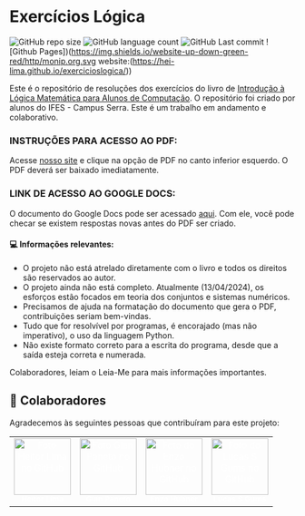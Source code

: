 ﻿# Exercícios Lógica
![GitHub repo size](https://img.shields.io/github/repo-size/Hei-Lima/exercicioslogica?style=for-the-badge)
![GitHub language count](https://img.shields.io/github/languages/count/Hei-Lima/exercicioslogica?style=for-the-badge)
![GitHub Last commit](https://img.shields.io/github/last-commit/Hei-Lima/exercicioslogica?style=for-the-badge)
![Github Pages])(https://img.shields.io/website-up-down-green-red/http/monip.org.svg website:(https://hei-lima.github.io/exercicioslogica/))


Este é o repositório de resoluções dos exercícios do livro de [Introdução à Lógica Matemática para Alunos de Computação](https://codeberg.org/profjeffandrade/ilm-book). O repositório foi criado por alunos do IFES - Campus Serra. Este é um trabalho em andamento e colaborativo.


### INSTRUÇÕES PARA ACESSO AO PDF:

Acesse [nosso site](https://hei-lima.github.io/exercicioslogica/) e clique na opção de PDF no canto inferior esquerdo. O PDF deverá ser baixado imediatamente.

### LINK DE ACESSO AO GOOGLE DOCS:
O documento do Google Docs pode ser acessado [aqui](https://docs.google.com/document/d/1r7mQCIGDCi5zBh5zvCXT4sMSgauUfq5CGGZscnMyryA/edit?usp=sharing). Com ele, você pode checar se existem respostas novas antes do PDF ser criado. 

#### 💻 Informações relevantes:

 - O projeto não está atrelado diretamente com o livro e todos os direitos são reservados ao autor.
 - O projeto ainda não está completo. Atualmente (13/04/2024), os esforços estão focados em teoria dos conjuntos e sistemas numéricos.
 - Precisamos de ajuda na formatação do documento que gera o PDF, contribuições seriam bem-vindas.
 - Tudo que for resolvível por programas, é encorajado (mas não imperativo), o uso da linguagem Python. 
 - Não existe formato correto para a escrita do programa, desde que a saída esteja correta e numerada.
 
Colaboradores, leiam o Leia-Me para mais informações importantes.

## 🤝 Colaboradores

Agradecemos às seguintes pessoas que contribuíram para este projeto:

<table>
  <tr>
   <td align="center">
      <a href="https://github.com/Hei-Lima" title="" style="text-decoration: none; color:  #FFFFFF">
        <img src="https://avatars.githubusercontent.com/u/162245613?v=4" width="100px;" alt="Foto Heitor Lima no GitHub"/><br>
        <sub>
          <b>Heitor Lima</b>
        </sub>
      </a>
    </td>
   <td align="center">
      <a href="https://github.com/ogianpaneto" title="" style="text-decoration: none; color: #FFFFFF;">
        <img src="https://avatars.githubusercontent.com/u/66529207?v=4" width="100px;" alt="Foto Gian Paneto no GitHub"/><br>
        <sub>
          <b>Gian Paneto</b>
        </sub>
      </a>
    </td>
    <td align="center">
      <a href="https://github.com/enzohubner" title="" style="text-decoration: none; color: #FFFFFF;">
        <img src="https://avatars.githubusercontent.com/u/94123023?s=400&u=823c0ea99dbd99d62ea0d6e0fe768a8e6af35ed0&v=4" width="100px;" alt="Foto do Enzo Hubner no GitHub"/><br>
        <sub>
          <b>Enzo Hubner</b>
        </sub>
      </a>
    </td>
    <td align="center">
      <a href="https://github.com/Evigno" title="" style="text-decoration: none; color: #FFFFFF;">
        <img src="https://avatars.githubusercontent.com/u/123860836?v=4" width="100px;" alt="Foto do Lucas S Gums no GitHub"/><br>
        <sub>
          <b>Lucas S Gums</b>
        </sub>
      </a>
    </td>
  </tr>
</table>
